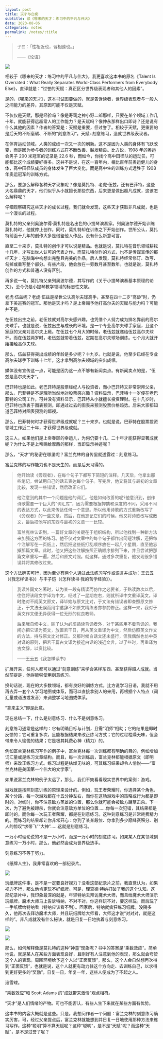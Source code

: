 ```yaml
---
layout: post
title: 天才与白痴
subtitle: 读《哪来的天才：练习中的平凡与伟大》
data: 2023-08-06
categories: notes
permalink: /notes/:title
---
```


> 子曰：「性相近也，習相遠也。」
> 
> ——《论语》


![](https://user-images.githubusercontent.com/115197878/258737713-9c3976c8-69a7-4ce4-ae5c-9fe7bd0e0506.png)

相较于《哪来的天才：练习中的平凡与伟大》，我更喜欢这本书的原名《Talent Is Overrated︰What Really Separates World-Class Performers from Everybody Else》，直译就是：“过誉的天赋：真正区分世界级表现者和其他人的因素”。

是的，《哪来的天才》，这本书试图要做的，就是告诉读者，世界级表现者与一般人之间能力的差异，其原因可能不仅是天赋。

不仅仅是天赋，那是经验吗？像是寿司之神小野二郎那样，只要在某个领域工作几十年，就能获得远超常人的工作能力？是天赋吗？像仲永那样出口即诗？还是说有什么其他的因素？作者的答案是：天赋是重要，但过誉了。相较于天赋，更重要的是后天的不断磨砺、不断的“刻意练习”。天赋+刻意练习，造就世界级表现者。

在体育运动领域，人类的成绩一次又一次的刷新。这不是因为人类的身体有飞跃改变，而是因为参与者的训练方式在不断改善、越发精良。比方说，1908 年的奥运会男子 200 米冠军的记录是 22.6 秒，而如今，你找个高中田径队的运动员，可能都比这个成绩要好得多。这并不是说，在这一百年内，相比百年前奥运健儿的身体，高中田径队成员的身体发生了巨大变化，而是高中生的训练方式远胜于 1908 年奥运冠军的训练方式。

那么，要怎么解释各种天才现象呢？像是莫扎特、老虎·伍兹，还有巴菲特，这些大名鼎鼎的天才，他们似乎从小就擅长那些东西，后来更是做出超凡成就，这该怎么解释呢？

仔细观察研究这些天才的成长过程，我们就会发现，这些天才获取非凡成就，也是一个漫长的过程。

莫扎特的父亲列奥波尔得·莫扎特是名出色的小提琴演奏家。列奥波尔德开始训练莫扎特时，他就停止创作。同时，莫扎特却在训练之下开始创作。世所公认，莫扎特前面十几年的创作大多是借鉴他人作品，没有什么新意可言。

直至二十来岁，莫扎特的创作才可以说是精品。也就是说，莫扎特在音乐领域耕耘十几年，才写出世人认可的代表之作。而莫扎特创作的方式，也不是传媒宣传的那样天才：在脑海中构想出完整且完美的作品。后人发现，莫扎特经常修订、改写、勾掉或重写整个部分。有些片段，他会放在一旁数月甚至数年。也就是说，莫扎特创作的方式和普通人没有区别。

再多说一句，莫扎特父亲列奥波尔德，其写作的《关于小提琴演奏基本原理的论文》，至今仍是小提琴教学领域的标志性文献。

老虎·伍兹呢？老虎·伍兹是举世公认高尔夫球高手，甚至在四十二岁“高龄”时，仍拿下美巡赛的冠军。那他是天才吗？是上帝赐予他打高尔夫的天赋与能力吗？可能并不是。

在伍兹出生之前，老伍兹就对高尔夫感兴趣，也凭借个人努力成为排名靠前的高尔夫球手。也就是说，伍兹出生与成长的环境，是一个专业高尔夫球手家庭，且这个家庭的父亲对高尔夫上瘾。在伍兹七个月大的时候，老伍兹就递给伍兹高尔夫球杆。而在伍兹两岁时，老伍兹就带着伍兹，定期在高尔夫球场训练。七个月大就开始接触高尔夫球。

那么，伍兹获得突出成绩的年龄是多少呢？十九岁。也就是说，他至少已经在专业高尔夫球手下训练十七年，这才拿到高尔夫领域的突出成绩。

媒体没有宣传这一点，可能是因为这一点不够有新闻卖点。有新闻卖点的是，“伍兹是高尔夫天才”。

巴菲特也是如此。老巴菲特是股票经纪人与投资者，而小巴菲特又非常崇拜父亲，那么，巴菲特是不是理所当然地对股票感兴趣？资料显示，巴菲特十一岁便在老巴菲特的公司工作，可并没有资料显示，巴菲特从小就擅长投资理财。在十几岁时，巴菲特也热衷于图表预测，即通过过去的图表来预测股票价格趋势。后来大家都知道巴菲特对图表预测的鄙视。

那么，巴菲特何时才获得世界级成就呢？三十来岁。也就是说，巴菲特在股票投资领域工作近二十年，才获得世界级成就。

这三人，如果他们是上帝眷顾的幸运儿，为何仍要十几、二十年才能获得显著成就呢？为什么不是上帝赐给摩西的那样，当即显示神迹呢？

那么，“天才”的秘密在哪里呢？富兰克林的自传里就透露过：刻意练习。

富兰克林的写作能力也不是天生的，而是后天习得的。

> 他开始读《旁观者》，在每个句子下都写下简短的注释。几天后，他拿出那些笔记，尝试用自己的话去表达每个句子。写完后，他又将其与最初的文章比较，发现一些错误，然后改正它们。
> 
> 他注意到的其中一个问题是他的词汇。他是如何改善的呢?他意识到，创作诗歌需要一个巨大的“词汇库”，因为需要根据押韵和深度的不同，采用不同的表达方式，以此来传达任何一个意思。所以他用诗歌的方式重新改写了《旁观者》的一些文章。然后，在他忘记它们的时候，他又将诗歌改写成散文，最后把他写的东西与最初的文章一一比较。
> 
> 富兰克林认识到，一篇好文章的关键在于组织结构，所以他找到一种新方法来加强这方面的练习。他不仅对文章中的每个句子都作出简短注解，还把每个注解写在一页纸上，然后把这些纸打乱顺序放在一起几个星期，直至他忘掉那篇文章。此时，他又把这些注解按照正确顺序排列下来，并且尝试把那篇文章重写一遍，然后和原文对照。就这样，通过多次重复，他发现很多错误并将其修改过来。

这个方法确实可行，因为至少有两个人通过此法练习写作或语言并成功：王云五（《我怎样读书》）与丰子恺（《怎样读书·我的苦学经验》）。

> 我读外国文名著时，认为某一段有精读而仿作之必要者，于熟读数次以后，往往将该段文字译为中文，经过了一星期左右，则就所译中文重译英文，译时绝对不阅英文原文，译毕始与原文比对，于文法有错误者即查照原文修正，于文法无误而用字遣辞不如原文精练者亦参酌修正。这样一来，我对于英文作文便无异获得一位无形的优良教师。
> 
> 后来我自修中文，除了认为必须熟读背诵者外，对于某些用不着背诵的，我间亦把它译为英文，放置若干日，再从英文重译为中文，然后仿照英文作文的方法，持与原文比对修正。又那时候白话文还未盛行，但我偶然也仿中英对译的原则，把若干篇古文译为接近白话的浅近文言，过了些时，再重译为古文辞，以资比较。
> 
> ——王云五《我怎样读书》

扩展开来，任何人都可以通过“刻意训练”来学会某样东西、甚至获得超人成就。当然前提是，他得能够使用刻意练习。

换句话说，现在的大多数领域，都有良好的训练方式。比方说学习日语，我就不用再去弄一套个人学习地图或体系，而可以直接拿别人的来用，再根据个人特点（词汇量或语法或发音）来调整学习地图或体系。

“拿来主义”即是此意。

现在总结一下，什么是刻意练习、什么不是刻意练习。

刻意练习通常是这样的：它有明确目标与计划，且需“明师”相助；它的结果是即时反馈的；它可重复多次，且能根据结果来改正练习方式；它的过程枯燥无味，但会带来令人愉悦的结果；它是极其耗费心神（精力）的。

例如富兰克林练习写作的例子中，富兰克林每一次训练都有明确的目的，例如增加词汇量或是练习文章结构。而且，每一次训练后，富兰克林都能根据原文（即明师）来改正练习方式。练习过程是枯燥无味的，可其练习结果却令人愉悦——“富兰克林是美国第一个伟大的文学家”。

如果说富兰克林的例子太远了，那么，我们不妨看看现实世界中的案例：游戏。

游戏就是按照刻意训练的原理来设计的。例如，玩王者荣耀时，你选择某个角色、某个分路，每一次游戏都在十五分钟左右，而你在这场游戏中的策略或行为都是即时的。对线时，你不注意敌方英雄的位置，那么你就可能会被敌方蹲草击杀。下一次，为了避免被蹲杀，你就会注意敌方单位的位置……你每一次犯错，其结果都是即时的。而你每一次玩王者荣耀，都是在刻意练习。这种刻意练习是非常耗费精力的。而练习的结果却让你非常开心：你到了某某段位、你拿到多少巅峰赛积分、别人的惊叹“求带飞”“大神”……这就是刻意练习。

一万小时理论说的不是一万小时，而是一万小时的刻意练习。如果某人在某领域刻意练习一万小时，那么，他必然会成为世界级选手。

刻意练习不等于努力。

《纸牌人生》，我非常喜欢的一部纪录片。

![](https://user-images.githubusercontent.com/115197878/258735612-aa821cc9-b3eb-44d3-bb5a-77365d69ef98.png)

玩纸牌这件事，是不是一定要良好视力？没看这部纪录片之前，我直觉认为，如果视力不行，那么他肯定玩不好纸牌。可是，理查德·特纳打破了我的这个认知。这部纪录片中，我印象最深的就是，年轻特纳去拜访魔术大师，而且给魔术大师演示玩纸牌。魔术大师马上告诉特纳，不对不对，你这样玩不对，要这样玩。而后玩了一手纸牌给特纳看（特纳应该看不到）。回家后，特纳就疯狂练习纸牌。没隔多久，他再次去拜访魔术大师，并且玩纸牌给大师看，大师这才说“对对对，就是这样的”。非凡成就没有什么秘诀，就是日复一日地执着与刻意练习。

![](https://user-images.githubusercontent.com/115197878/258736158-a660a0fc-c4e8-46df-9389-a76138c0102e.png)

![](https://user-images.githubusercontent.com/115197878/258735728-e5d65ec1-77b8-4ed0-9a8e-d2998c48b40a.png)

那么，如何解释像是莫扎特的这种“神童”现象呢？书中的答案是“乘数效应”。简单地说，就是某人在某些方面表现良好，且刚好有人注意到他的表现，那么就会夸赞这个人的表现。周围环境给予这个人以“正面反馈”，那么，这个人会自然想再次得到“正面反馈”，也就是说，这个人就更有动力往这个方向走、去训练自己，以求得到更好更多的“奖励”。日复一日，年复一年，这些人便成为了不起之人。

滚雪球。

“乘数效应”和 Scott Adams 的“成就带来激情”观点相符。

“天才”是人们情绪的产物。可也不能否认，有些人生下来就在某些方面有优势。

这本书的内容大概就是这些。只是，我想问作者一个问题：富兰克林的刻意练习确实厉害，可，经过父亲提点后，富兰克林就能想到并日复一日地使用那种方法来练习写作，这种“聪明”算不算天赋呢？这种“聪明”，是不是“天赋”呢？而这种“天赋”，是不是过誉了呢？

